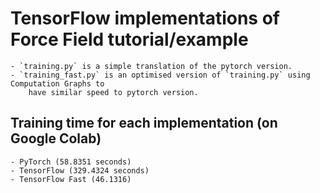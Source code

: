 # TensorFlow implementations of Force Field tutorial/example

	- `training.py` is a simple translation of the pytorch version.
	- `training_fast.py` is an optimised version of	`training.py` using Computation Graphs to 
		have similar speed to pytorch version. 

## Training time for each implementation (on Google Colab)

	- PyTorch (58.8351 seconds)
	- TensorFlow (329.4324 seconds)
	- TensorFlow Fast (46.1316)
